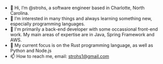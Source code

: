 - 👋 Hi, I’m @strohs, a software engineer based in Charlotte, North Carolina.
- 👀 I’m interested in many things and always learning something new, especially programming languages.
- 🦀 I'm primarily a back-end developer with some occassional front-end work. My main areas of expertise are in Java, Spring Framework and AWS.
- 🌱 My current focus is on the Rust programming language, as well as Python and Node.js
- 📫 How to reach me, email: strohs1@gmail.com

<!---
strohs/strohs is a ✨ special ✨ repository because its `README.md` (this file) appears on your GitHub profile.
You can click the Preview link to take a look at your changes.
--->
